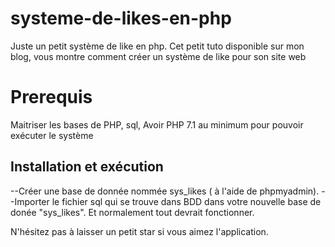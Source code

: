 # systeme-de-likes-en-php
Juste un petit système de like en php. Cet petit tuto disponible sur mon blog, vous montre comment créer un système de like pour son site web

# Prerequis
Maitriser les bases de PHP, sql,
Avoir PHP 7.1 au minimum pour pouvoir exécuter le système

## Installation et exécution
--Créer une base de donnée nommée sys_likes ( à l'aide de phpmyadmin).
--Importer le fichier sql qui se trouve dans BDD dans votre nouvelle base de donée "sys_likes".
Et normalement tout devrait fonctionner.

N'hésitez pas à laisser un petit star si vous aimez l'application.
